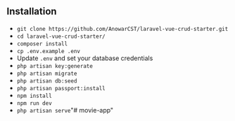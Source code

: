 ## Installation

- `git clone https://github.com/AnowarCST/laravel-vue-crud-starter.git`
- `cd laravel-vue-crud-starter/`
- `composer install`
- `cp .env.example .env`
- Update `.env` and set your database credentials
- `php artisan key:generate`
- `php artisan migrate`
- `php artisan db:seed`
- `php artisan passport:install`
- `npm install`
- `npm run dev`
- `php artisan serve`"# movie-app" 
